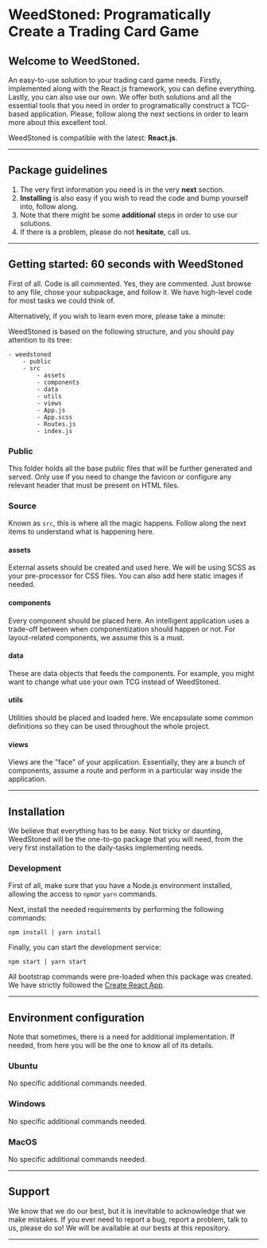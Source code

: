 # WeedStoned: Programatically Create a Trading Card Game

## Welcome to WeedStoned.

An easy-to-use solution to your trading card game needs. Firstly, implemented along with the React.js framework, you can define everything. Lastly, you can also use our own. We offer both solutions and all the essential tools that you need in order to programatically construct a TCG-based application. Please, follow along the next sections in order to learn more about this excellent tool.

WeedStoned is compatible with the latest: **React.js**.

---

## Package guidelines

1. The very first information you need is in the very **next** section.
2. **Installing** is also easy if you wish to read the code and bump yourself into, follow along.
3. Note that there might be some **additional** steps in order to use our solutions.
4. If there is a problem, please do not **hesitate**, call us.

---

## Getting started: 60 seconds with WeedStoned

First of all. Code is all commented. Yes, they are commented. Just browse to any file, chose your subpackage, and follow it. We have high-level code for most tasks we could think of.

Alternatively, if you wish to learn even more, please take a minute:

WeedStoned is based on the following structure, and you should pay attention to its tree:

```
- weedstoned
    - public
    - src
        - assets
        - components
        - data
        - utils
        - views
        - App.js
        - App.scss
        - Routes.js
        - index.js
```

### Public

This folder holds all the base public files that will be further generated and served. Only use if you need to change the favicon or configure any relevant header that must be present on HTML files.

### Source

Known as ```src```, this is where all the magic happens. Follow along the next items to understand what is happening here.

#### assets

External assets should be created and used here. We will be using SCSS as your pre-processor for CSS files. You can also add here static images if needed.

#### components

Every component should be placed here. An intelligent application uses a trade-off between when componentization should happen or not. For layout-related components, we assume this is a must.

#### data

These are data objects that feeds the components. For example, you might want to change what use your own TCG instead of WeedStoned.

#### utils

Utilities should be placed and loaded here. We encapsulate some common definitions so they can be used throughout the whole project.

#### views

Views are the "face" of your application. Essentially, they are a bunch of components, assume a route and perform in a particular way inside the application.

---

## Installation

We believe that everything has to be easy. Not tricky or daunting, WeedStoned will be the one-to-go package that you will need, from the very first installation to the daily-tasks implementing needs.

### Development

First of all, make sure that you have a Node.js environment installed, allowing the access to ```npm```or ```yarn``` commands.

Next, install the needed requirements by performing the following commands:

```
npm install | yarn install
```

Finally, you can start the development service:

```
npm start | yarn start
```

All bootstrap commands were pre-loaded when this package was created. We have strictly followed the [Create React App](https://github.com/facebook/create-react-app).

---

## Environment configuration

Note that sometimes, there is a need for additional implementation. If needed, from here you will be the one to know all of its details.

### Ubuntu

No specific additional commands needed.

### Windows

No specific additional commands needed.

### MacOS

No specific additional commands needed.

---

## Support

We know that we do our best, but it is inevitable to acknowledge that we make mistakes. If you ever need to report a bug, report a problem, talk to us, please do so! We will be available at our bests at this repository.

---
